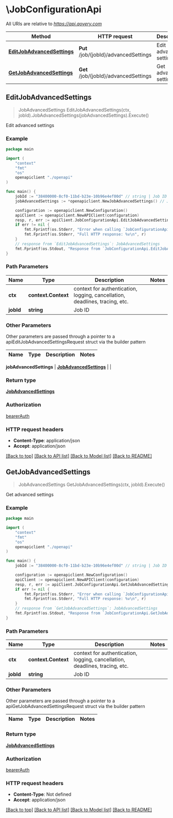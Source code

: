 # \JobConfigurationApi

All URIs are relative to *https://api.qovery.com*

Method | HTTP request | Description
------------- | ------------- | -------------
[**EditJobAdvancedSettings**](JobConfigurationApi.md#EditJobAdvancedSettings) | **Put** /job/{jobId}/advancedSettings | Edit advanced settings
[**GetJobAdvancedSettings**](JobConfigurationApi.md#GetJobAdvancedSettings) | **Get** /job/{jobId}/advancedSettings | Get advanced settings



## EditJobAdvancedSettings

> JobAdvancedSettings EditJobAdvancedSettings(ctx, jobId).JobAdvancedSettings(jobAdvancedSettings).Execute()

Edit advanced settings



### Example

```go
package main

import (
    "context"
    "fmt"
    "os"
    openapiclient "./openapi"
)

func main() {
    jobId := "38400000-8cf0-11bd-b23e-10b96e4ef00d" // string | Job ID
    jobAdvancedSettings := *openapiclient.NewJobAdvancedSettings() // JobAdvancedSettings |  (optional)

    configuration := openapiclient.NewConfiguration()
    apiClient := openapiclient.NewAPIClient(configuration)
    resp, r, err := apiClient.JobConfigurationApi.EditJobAdvancedSettings(context.Background(), jobId).JobAdvancedSettings(jobAdvancedSettings).Execute()
    if err != nil {
        fmt.Fprintf(os.Stderr, "Error when calling `JobConfigurationApi.EditJobAdvancedSettings``: %v\n", err)
        fmt.Fprintf(os.Stderr, "Full HTTP response: %v\n", r)
    }
    // response from `EditJobAdvancedSettings`: JobAdvancedSettings
    fmt.Fprintf(os.Stdout, "Response from `JobConfigurationApi.EditJobAdvancedSettings`: %v\n", resp)
}
```

### Path Parameters


Name | Type | Description  | Notes
------------- | ------------- | ------------- | -------------
**ctx** | **context.Context** | context for authentication, logging, cancellation, deadlines, tracing, etc.
**jobId** | **string** | Job ID | 

### Other Parameters

Other parameters are passed through a pointer to a apiEditJobAdvancedSettingsRequest struct via the builder pattern


Name | Type | Description  | Notes
------------- | ------------- | ------------- | -------------

 **jobAdvancedSettings** | [**JobAdvancedSettings**](JobAdvancedSettings.md) |  | 

### Return type

[**JobAdvancedSettings**](JobAdvancedSettings.md)

### Authorization

[bearerAuth](../README.md#bearerAuth)

### HTTP request headers

- **Content-Type**: application/json
- **Accept**: application/json

[[Back to top]](#) [[Back to API list]](../README.md#documentation-for-api-endpoints)
[[Back to Model list]](../README.md#documentation-for-models)
[[Back to README]](../README.md)


## GetJobAdvancedSettings

> JobAdvancedSettings GetJobAdvancedSettings(ctx, jobId).Execute()

Get advanced settings



### Example

```go
package main

import (
    "context"
    "fmt"
    "os"
    openapiclient "./openapi"
)

func main() {
    jobId := "38400000-8cf0-11bd-b23e-10b96e4ef00d" // string | Job ID

    configuration := openapiclient.NewConfiguration()
    apiClient := openapiclient.NewAPIClient(configuration)
    resp, r, err := apiClient.JobConfigurationApi.GetJobAdvancedSettings(context.Background(), jobId).Execute()
    if err != nil {
        fmt.Fprintf(os.Stderr, "Error when calling `JobConfigurationApi.GetJobAdvancedSettings``: %v\n", err)
        fmt.Fprintf(os.Stderr, "Full HTTP response: %v\n", r)
    }
    // response from `GetJobAdvancedSettings`: JobAdvancedSettings
    fmt.Fprintf(os.Stdout, "Response from `JobConfigurationApi.GetJobAdvancedSettings`: %v\n", resp)
}
```

### Path Parameters


Name | Type | Description  | Notes
------------- | ------------- | ------------- | -------------
**ctx** | **context.Context** | context for authentication, logging, cancellation, deadlines, tracing, etc.
**jobId** | **string** | Job ID | 

### Other Parameters

Other parameters are passed through a pointer to a apiGetJobAdvancedSettingsRequest struct via the builder pattern


Name | Type | Description  | Notes
------------- | ------------- | ------------- | -------------


### Return type

[**JobAdvancedSettings**](JobAdvancedSettings.md)

### Authorization

[bearerAuth](../README.md#bearerAuth)

### HTTP request headers

- **Content-Type**: Not defined
- **Accept**: application/json

[[Back to top]](#) [[Back to API list]](../README.md#documentation-for-api-endpoints)
[[Back to Model list]](../README.md#documentation-for-models)
[[Back to README]](../README.md)

